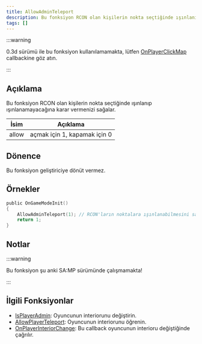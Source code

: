 ```yaml
---
title: AllowAdminTeleport
description: Bu fonksiyon RCON olan kişilerin nokta seçtiğinde ışınlanıp ışınlanamayacağına karar vermenizi sağlar.
tags: []
---
```


:::warning

0.3d sürümü ile bu fonksiyon kullanılamamakta, lütfen [OnPlayerClickMap](../callbacks/OnPlayerClickMap) callbackine göz atın.

:::

## Açıklama

Bu fonksiyon RCON olan kişilerin nokta seçtiğinde ışınlanıp ışınlanamayacağına karar vermenizi sağalar.

| İsim                                | Açıklama                                                                                               |
| ----------------------------------- | ------------------------------------------------------------------------------------------------------ |
| allow                               | açmak için 1, kapamak için 0                                                                           |

## Dönence

Bu fonksiyon geliştiriciye dönüt vermez.

## Örnekler

```c
public OnGameModeInit()
{
    AllowAdminTeleport(1); // RCON'ların noktalara ışınlanabilmesini sağladık
    return 1;
}
```

## Notlar

:::warning

Bu fonksiyon şu anki SA:MP sürümünde çalışmamakta!

:::

## İlgili Fonksiyonlar

- [IsPlayerAdmin](IsPlayerAdmin.md): Oyuncunun interiorunu değiştirin.
- [AllowPlayerTeleport](AllowPlayerTeleport.md): Oyuncunun interiorunu öğrenin.
- [OnPlayerInteriorChange](../callbacks/OnPlayerInteriorChange.md): Bu callback oyuncunun interioru değiştiğinde çağrılır.
